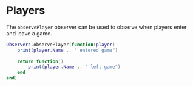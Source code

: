 # Players

The `observePlayer` observer can be used to observe when players enter and leave a game.

```lua
Observers.observePlayer(function(player)
	print(player.Name .. " entered game")
	
	return function()
		print(player.Name .. " left game")
	end
end)
```
